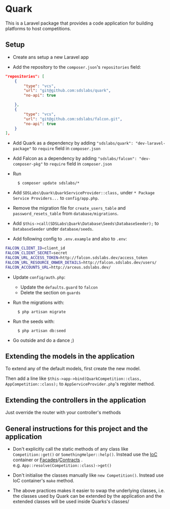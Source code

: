 # Quark

This is a Laravel package that provides a code application for building platforms to host competitions.

## Setup

- Create ans setup a new Laravel app

- Add the repository to the `composer.json`'s `repositories` field:
```JSON
"repositories": [
	{
		"type": "vcs",
		"url": "git@github.com:sdslabs/quark",
		"no-api": true

	},
	{
		"type": "vcs",
		"url": "git@github.com:sdslabs/falcon.git",
		"no-api": true
	}
],
```

- Add Quark as a dependency by adding `"sdslabs/quark": "dev-laravel-package"`
to `require` field in `composer.json`

- Add Falcon as a dependency by adding `"sdslabs/falcon": "dev-composer-pkg"`
to `require` field in `composer.json`

- Run

		$ composer update sdslabs/*

- Add `SDSLabs\Quark\QuarkServiceProvider::class,` under
`* Package Service Providers...` to `config/app.php`.

- Remove the migration file for `create_users_table` and `password_resets_table`
from `database/migrations`.

- Add `$this->call(SDSLabs\Quark\Database\Seeds\DatabaseSeeder);` to
`DatabaseSeeder` under `database/seeds`.

- Add following config to `.env.example` and also to `.env`:
```bash
FALCON_CLIENT_ID=client_id
FALCON_CLIENT_SECRET=secret
FALCON_URL_ACCESS_TOKEN=http://falcon.sdslabs.dev/access_token
FALCON_URL_RESOURCE_ONWER_DETAILS=http://falcon.sdslabs.dev/users/
FALCON_ACCOUNTS_URL=http://arceus.sdslabs.dev/
```

- Update `config/auth.php`:
	- Update the `defaults.guard` to `falcon`
	- Delete the section on `guards`

- Run the migrations with:

		$ php artisan migrate

- Run the seeds with:

		$ php artisan db:seed

- Go outside and do a dance ;)

## Extending the models in the application

To extend any of the default models, first create the new model.

Then add a line like `$this->app->bind(QuarkCompetition::class, AppCompetition::class);`
to `AppServiceProvider.php`'s register method.

## Extending the controllers in the application

Just override the router with your controller's methods

## General instructions for this project and the application

- Don't explicitly call the static methods of any class like
`Competition::get()` or `SomethingHelper::help()`. Instead use the [IoC](https://laravel.com/docs/5.3/container#resolving) container or [Facades](https://laravel.com/docs/5.3/facades)/[Contracts](https://laravel.com/docs/5.3/contracts) .  
e.g. `App::resolve(Competition::class)->get()`

- Don't initialise the classes manually like `new Competition()`. Instead use
IoC container's `make` method.

- The above practices makes it easier to swap the underlying classes, i.e. the
classes used by Quark can be extended by the application and the extended
classes will be used inside Quarks's classes/
